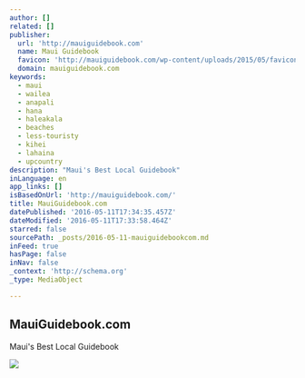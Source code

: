 ```yaml
---
author: []
related: []
publisher:
  url: 'http://mauiguidebook.com'
  name: Maui Guidebook
  favicon: 'http://mauiguidebook.com/wp-content/uploads/2015/05/favicon.ico'
  domain: mauiguidebook.com
keywords:
  - maui
  - wailea
  - anapali
  - hana
  - haleakala
  - beaches
  - less-touristy
  - kihei
  - lahaina
  - upcountry
description: "Maui's Best Local Guidebook"
inLanguage: en
app_links: []
isBasedOnUrl: 'http://mauiguidebook.com/'
title: MauiGuidebook.com
datePublished: '2016-05-11T17:34:35.457Z'
dateModified: '2016-05-11T17:33:58.464Z'
starred: false
sourcePath: _posts/2016-05-11-mauiguidebookcom.md
inFeed: true
hasPage: false
inNav: false
_context: 'http://schema.org'
_type: MediaObject

---
```

<article style=""><h1>MauiGuidebook.com</h1><p>Maui's Best Local Guidebook</p><img src="http://cdn.mauiguidebook.com/wp-content/uploads/2011/04/TwinFallsWaterfall.jpg" /></article>